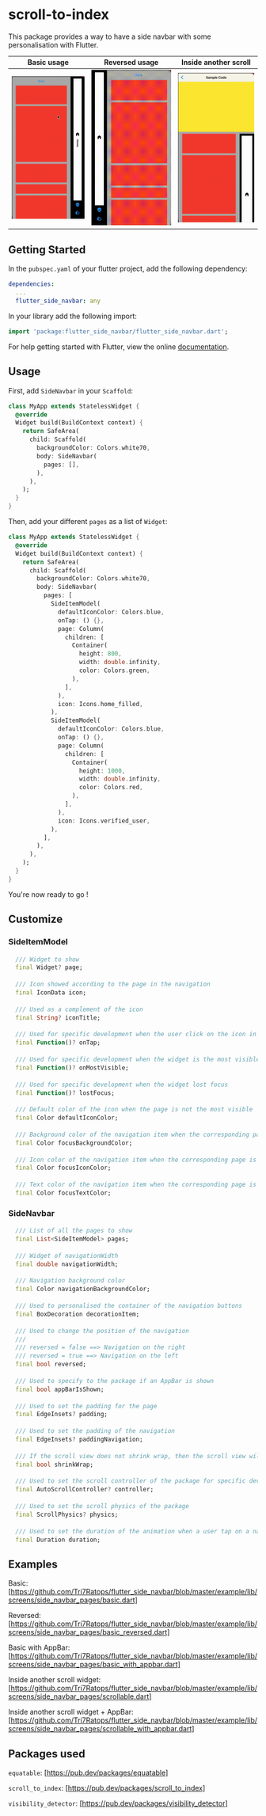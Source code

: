# scroll-to-index

This package provides a way to have a side navbar with some personalisation with Flutter.

<table>
  <thead>
    <tr>
        <th>Basic usage</th>
        <th>Reversed usage</th>
        <th>Inside another scroll</th>
    </tr>
  </thead>
  <tbody>
    <tr>
        <td>
            <img src="assets/basic_example.gif" alt="Basic usage" />
        </td>
        <td>
            <img src="assets/reverse_example.gif" alt="Reversed usage" />
        </td>
        <td>
            <img src="assets/shrinkwrap_example.gif" alt="Inside another scroll" />
        </td>
    </tr>
  </tbody>
</table>

## Getting Started

In the `pubspec.yaml` of your flutter project, add the following dependency:

```yaml
dependencies:
  ...
  flutter_side_navbar: any
```

In your library add the following import:

```dart
import 'package:flutter_side_navbar/flutter_side_navbar.dart';
```

For help getting started with Flutter, view the online [documentation](https://flutter.io/).

## Usage

First, add `SideNavbar` in your `Scaffold`:

```dart
class MyApp extends StatelessWidget {
  @override
  Widget build(BuildContext context) {
    return SafeArea(
      child: Scaffold(
        backgroundColor: Colors.white70,
        body: SideNavbar(
          pages: [],
        ),
      ),
    );
  }
}
```

Then, add your different `pages` as a list of `Widget`:

```dart
class MyApp extends StatelessWidget {
  @override
  Widget build(BuildContext context) {
    return SafeArea(
      child: Scaffold(
        backgroundColor: Colors.white70,
        body: SideNavbar(
          pages: [
            SideItemModel(
              defaultIconColor: Colors.blue,
              onTap: () {},
              page: Column(
                children: [
                  Container(
                    height: 800,
                    width: double.infinity,
                    color: Colors.green,
                  ),
                ],
              ),
              icon: Icons.home_filled,
            ),
            SideItemModel(
              defaultIconColor: Colors.blue,
              onTap: () {},
              page: Column(
                children: [
                  Container(
                    height: 1000,
                    width: double.infinity,
                    color: Colors.red,
                  ),
                ],
              ),
              icon: Icons.verified_user,
            ),
          ],
        ),
      ),
    );
  }
}
```

You're now ready to go !

## Customize

### SideItemModel

```dart
  /// Widget to show
  final Widget? page;

  /// Icon showed according to the page in the navigation
  final IconData icon;

  /// Used as a complement of the icon
  final String? iconTitle;

  /// Used for specific development when the user click on the icon in the navigation
  final Function()? onTap;

  /// Used for specific development when the widget is the most visible
  final Function()? onMostVisible;

  /// Used for specific development when the widget lost focus
  final Function()? lostFocus;

  /// Default color of the icon when the page is not the most visible
  final Color defaultIconColor;

  /// Background color of the navigation item when the corresponding page is focused
  final Color focusBackgroundColor;

  /// Icon color of the navigation item when the corresponding page is focused
  final Color focusIconColor;

  /// Text color of the navigation item when the corresponding page is focused
  final Color focusTextColor;
```

### SideNavbar
```dart
  /// List of all the pages to show
  final List<SideItemModel> pages;

  /// Widget of navigationWidth
  final double navigationWidth;

  /// Navigation background color
  final Color navigationBackgroundColor;

  /// Used to personalised the container of the navigation buttons
  final BoxDecoration decorationItem;

  /// Used to change the position of the navigation
  ///
  /// reversed = false ==> Navigation on the right
  /// reversed = true ==> Navigation on the left
  final bool reversed;

  /// Used to specify to the package if an AppBar is shown
  final bool appBarIsShown;

  /// Used to set the padding for the page
  final EdgeInsets? padding;

  /// Used to set the padding of the navigation
  final EdgeInsets? paddingNavigation;

  /// If the scroll view does not shrink wrap, then the scroll view will expand to the maximum allowed size
  final bool shrinkWrap;

  /// Used to set the scroll controller of the package for specific development
  final AutoScrollController? controller;

  /// Used to set the scroll physics of the package
  final ScrollPhysics? physics;

  /// Used to set the duration of the animation when a user tap on a navigation item's and the scroll is moving
  final Duration duration;
```

## Examples

Basic: [https://github.com/Tri7Ratops/flutter_side_navbar/blob/master/example/lib/screens/side_navbar_pages/basic.dart]

Reversed: [https://github.com/Tri7Ratops/flutter_side_navbar/blob/master/example/lib/screens/side_navbar_pages/basic_reversed.dart]

Basic with AppBar: [https://github.com/Tri7Ratops/flutter_side_navbar/blob/master/example/lib/screens/side_navbar_pages/basic_with_appbar.dart]

Inside another scroll widget: [https://github.com/Tri7Ratops/flutter_side_navbar/blob/master/example/lib/screens/side_navbar_pages/scrollable.dart]

Inside another scroll widget + AppBar: [https://github.com/Tri7Ratops/flutter_side_navbar/blob/master/example/lib/screens/side_navbar_pages/scrollable_with_appbar.dart]

## Packages used

`equatable`: [https://pub.dev/packages/equatable]

`scroll_to_index`: [https://pub.dev/packages/scroll_to_index]

`visibility_detector`: [https://pub.dev/packages/visibility_detector]

